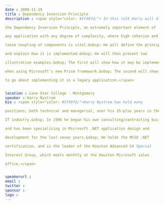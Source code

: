 ```yaml
---
date : 2009-11-19
title : Dependency Inversion Principle
description : <span style="color: #1f497d;"> In this talk Harry will discuss
the Dependency Inversion Principle, an extremely important element of
any application with any degree of complexity, where high cohesion and
loose coupling of components is vital.&nbsp; He will define the principle
and explain how it is implemented.&nbsp; He will then present two
illustrative examples.&nbsp; The first will show how it may be implemented
when using Microsoft’s new Prism framework.&nbsp; The second will show how
to go about implementing it in a legacy application.</span>

location : Lone Star College - Montgomery
speaker : Harry Nystrom
bio : <span style="color: #1f497d;">Harry Nystrom has held many
positions, both technical and managerial, over his 35-plus years in the
IT industry.&nbsp; In 1996 he began his own consulting/contracting business,
and has been specializing in Microsoft .NET application design and
development for the last seven years.&nbsp; He holds the MCSD .NET
certification, and is the leader of the Houston Advanced C# Special
Interest Group, which meets monthly at the Houston Microsoft sales
office.</span>

speakerurl : 
email : 
twitter : 
sponsor : 
logo : 
---
```

